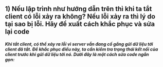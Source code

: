 <h2>1) Nếu lập trình như hướng dẫn trên thì khi ta tắt client có lỗi xảy ra không? Nếu lỗi xảy ra
thì lý do tại sao bị lỗi. Hãy đề xuất cách khắc phục và sửa lại code</h2>

<h5>Khi tắt client, có thể xảy ra lỗi vì server vẫn đang cố gắng gửi dữ liệu tới client đã tắt. Để khắc phục điều này, ta cần kiểm tra trạng thái kết nối của client trước khi gửi dữ liệu tới nó. Dưới đây là một cách sửa code ngắn gọn:
</h5>
